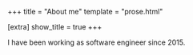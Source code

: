 +++
title = "About me"
template = "prose.html"

[extra]
show_title = true
+++

I have been working as software engineer since 2015.